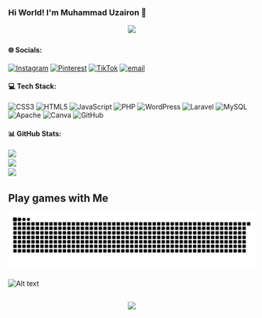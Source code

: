 ### Hi World! I'm Muhammad Uzairon 👋

<div align="center">
   <img height="200" src="https://media1.giphy.com/media/v1.Y2lkPTc5MGI3NjExOTNkaWszc2lra3VvZjlsNzh0eTRxdGo5a2twNm5vMXV1dWtveTNtdyZlcD12MV9pbnRlcm5hbF9naWZfYnlfaWQmY3Q9Zw/n440jTfv4gpGK1LItq/giphy.gif"  />
</div>

###


#### 🌐 Socials:
[![Instagram](https://img.shields.io/badge/Instagram-%23E4405F.svg?logo=Instagram&logoColor=white)](https://instagram.com/em_uzairon27) [![Pinterest](https://img.shields.io/badge/Pinterest-%23E60023.svg?logo=Pinterest&logoColor=white)](https://pinterest.com/muhammaduzairon27) [![TikTok](https://img.shields.io/badge/TikTok-%23000000.svg?logo=TikTok&logoColor=white)](https://tiktok.com/@zayy_2712) [![email](https://img.shields.io/badge/Email-D14836?logo=gmail&logoColor=white)](mailto:muhammaduzairon27@gmail.com) 

#### 💻 Tech Stack:
![CSS3](https://img.shields.io/badge/css3-%231572B6.svg?style=for-the-badge&logo=css3&logoColor=white) ![HTML5](https://img.shields.io/badge/html5-%23E34F26.svg?style=for-the-badge&logo=html5&logoColor=white) ![JavaScript](https://img.shields.io/badge/javascript-%23323330.svg?style=for-the-badge&logo=javascript&logoColor=%23F7DF1E) ![PHP](https://img.shields.io/badge/php-%23777BB4.svg?style=for-the-badge&logo=php&logoColor=white) ![WordPress](https://img.shields.io/badge/WordPress-%23117AC9.svg?style=for-the-badge&logo=WordPress&logoColor=white) ![Laravel](https://img.shields.io/badge/laravel-%23FF2D20.svg?style=for-the-badge&logo=laravel&logoColor=white) ![MySQL](https://img.shields.io/badge/mysql-4479A1.svg?style=for-the-badge&logo=mysql&logoColor=white) ![Apache](https://img.shields.io/badge/apache-%23D42029.svg?style=for-the-badge&logo=apache&logoColor=white) ![Canva](https://img.shields.io/badge/Canva-%2300C4CC.svg?style=for-the-badge&logo=Canva&logoColor=white) ![GitHub](https://img.shields.io/badge/github-%23121011.svg?style=for-the-badge&logo=github&logoColor=white)
#### 📊 GitHub Stats:
![](https://github-readme-stats.vercel.app/api?username=muzairon27&theme=algolia&hide_border=false&include_all_commits=false&count_private=false)<br/>
![](https://nirzak-streak-stats.vercel.app/?user=muzairon27&theme=algolia&hide_border=false)<br/>
![](https://github-readme-stats.vercel.app/api/top-langs/?username=muzairon27&theme=algolia&hide_border=false&include_all_commits=false&count_private=false&layout=compact)

<h2 align="left">Play games with Me</h2>

<img src="https://raw.githubusercontent.com/muzairon27/muzairon27/output/snake.svg" alt="Snake animation" />

###

![Alt text](https://spotify-recently-played-readme.vercel.app/api?user=31srvina4lhwkgps2whz5rohwld4&unique={true|1|on|yes})

##


<div align="center">
  <img src="https://profile-counter.glitch.me/muzairon27/count.svg?"  />
</div>

###
